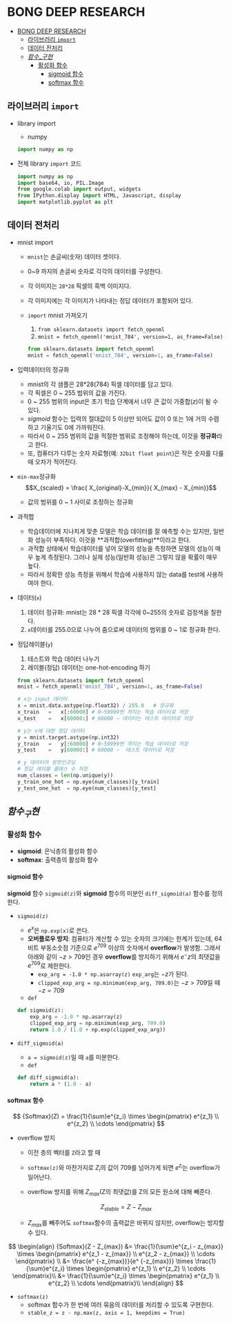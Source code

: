 # BONG DEEP RESEARCH

- [BONG DEEP RESEARCH](#bong-deep-research)
  - [라이브러리 `import`](#라이브러리-import)
  - [데이터 전처리](#데이터-전처리)
  - [$함수\_{구}현$](#함수_구현)
    - [활성화 함수](#활성화-함수)
      - [sigmoid 함수](#sigmoid-함수)
      - [softmax 함수](#softmax-함수)

## 라이브러리 `import`

- library import
  - numpy

  ```python
  import numpy as np
  ```

- 전체 library `import` 코드

  ```python
  import numpy as np
  import base64, io, PIL.Image
  from google.colab import output, widgets
  from IPython.display import HTML, Javascript, display
  import matplotlib.pyplot as plt
  ```

## 데이터 전처리

- mnist import
  - `mnist`는 손글씨(숫자) 데이터 셋이다.
  - 0~9 까지의 손글씨 숫자로 각각의 데이터를 구성한다.
  - 각 이미지는 `28*28` 픽셀의 흑백 이미지다.
  - 각 이미지에는 각 이미지가 나타내는 정답 데이터가 포함되어 있다.
  - `import` mnist 가져오기
    1. `from sklearn.datasets import fetch_openml`
    1. `mnist = fetch_openml('mnist_784', version=1, as_frame=False)`

    ```python
    from sklearn.datasets import fetch_openml
    mnist = fetch_openml('mnist_784', version=1, as_frame=False)
    ```

- 입력데이터의 정규화
  - mnist의 각 샘플은 28*28(784) 픽셀 데이터를 담고 있다.
  - 각 픽셀은 0 ~ 255 범위의 값을 가진다.
  - 0 ~ 255 범위의 input은 초기 학습 단계에서 너무 큰 값이 가중합($z$)이 될 수 있다.
  - $sigmoid$ 함수는 입력의 절대값이 5 이상만 되어도 값이 0 또는 1에 거의 수렴하고 기울기도 0에 가까워진다.
  - 따라서 0 ~ 255 범위의 값을 적절한 범위로 조정해야 하는데, 이것을 **정규화**라고 한다.
  - 또, 컴퓨터가 다루는 숫자 자료형(예: `32bit float point`)은 작은 숫자를 다룰 때 오차가 적어진다.

- `min-max`정규화
  $$X_{scaled} = \frac{ X_{original}-X_{min}}{ X_{max} - X_{min}}$$
  - 값의 범위를 0 ~ 1 사이로 조정하는 정규화

- 과적합
  - 학습데이터에 지나치게 맞춘 모델은 학습 데이터를 잘 예측할 수는 있지만, 일반화 성능이 부족하다. 이것을 **과적합(overfitting)**이라고 한다.
  - 과적합 상태에서 학습데이터를 넣어 모델의 성능을 측정하면 모델의 성능이 매우 높게 측정된다. 그러나 실제 성능(일반화 성능)은 그렇지 않을 확률이 매우 높다.
  - 따라서 정확한 성능 측정을 위해서 학습에 사용하지 않는 data를 test에 사용하여야 한다.

- 데이터(`x`)
  1. 데이터 정규화: mnist는 $28*28$ 픽셀 각각에 0~255의 숫자로 검정색을 칠한다.
  1. `x`데이터를 $255.0$으로 나누어 줌으로써 데이터의 범위를 0 ~ 1로 정규화 한다.

- 정답레이블(`y`)
  1. 테스트와 학습 데이터 나누기
  1. 레이블(정답) 데이터는 one-hot-encoding 하기

  ```python
  from sklearn.datasets import fetch_openml
  mnist = fetch_openml('mnist_784', version=1, as_frame=False)

  # x는 input 데이터
  x = mnist.data.astype(np.float32) / 255.0   # 정규화
  x_train   =   x[:60000] # 0~59999번 까지는 학습 데이터로 저장
  x_test    =   x[60000:] # 60000 ~ 데이터는 테스트 데이터로 저장

  # y는 x에 대한 정답 데이터
  y = mnist.target.astype(np.int32)
  y_train   =   y[:60000] # 0~59999번 까지는 학습 데이터로 저장
  y_test    =   y[60000:] # 60000 ~  테스트 데이터로 저장

  # y 데이터의 원핫인코딩
  # 정답 레이블 클래스 수 저장
  num_classes = len(np.unique(y))
  y_train_one_hot = np.eye(num_classes)[y_train]
  y_test_one_hot  = np.eye(num_classes)[y_test]
  ```

## $함수_{구}현$

### 활성화 함수

- **sigmoid**: 은닉층의 활성화 함수
- **softmax**: 출력층의 활성화 함수

#### sigmoid 함수

**sigmoid** 함수 `sigmoid(z)`와 **sigmoid** 함수의 미분인 `diff_sigmoid(a)` 함수를 정의한다.

- `sigmoid(z)`
  - $e^x$은 `np.exp(x)`로 쓴다.
  - **오버플로우 방지**: 컴퓨터가 계산할 수 있는 숫자의 크기에는 한계가 있는데, 64비트 부동소숫점 기준으로 $e^{709}$ 이상의 숫자에서 **overflow**가 발생함. 그래서 아래와 같이 $-z > 709$인 경우 **overflow**를 방지하기 위해서 $e^-z$의 최댓값을 $e^{709}$로 제한한다.
    - `exp_arg = -1.0 * np.asarray(z)` `exp_arg`는 $-z$가 된다.
    - `clipped_exp_arg = np.minimum(exp_arg, 709.0)`는 $-z > 709$일 때 $-z = 709$
  - `def`

  ```python
  def sigmoid(z):
      exp_arg = -1.0 * np.asarray(z)
      clipped_exp_arg = np.minimum(exp_arg, 709.0)
      return 1.0 / (1.0 + np.exp(clipped_exp_arg))
  ```

- `diff_sigmoid(a)`
  - `a = sigmoid(z)`일 때 `a`를 미분한다.
  - `def`

  ```python
  def diff_sigmoid(a):
      return a * (1.0 - a)
  ```

#### softmax 함수

$$
  {Softmax}(Z) = \frac{1}{\sum}e^{z_i} \times
  \begin{pmatrix}
    e^{z_1} \\
    e^{z_2} \\
    \cdots
  \end{pmatrix}
$$

- overflow 방지
  - 이전 층의 벡터를 `Z`라고 할 때
  - `softmax(z)`와 마찬가지로 $Z_i$의 값이 709를 넘어가게 되면 $e^{z_i}$는 overflow가 일어난다.
  - overflow 방지를 위해 $Z_{max}$(Z의 최댓값)를 Z의 모든 원소에 대해 빼준다.

    $$
      Z_{stable} = Z - Z_{max}
    $$

  - $Z_{max}$를 빼주어도 `softmax`함수의 출력값은 바뀌지 않지만, overflow는 방지할 수 있다.

$$
\begin{align}
 {Softmax}(Z - Z_{max})
  &=
  \frac{1}{\sum}e^{z_i - z_{max}} \times
      \begin{pmatrix}
        e^{z_1 - z_{max}} \\
        e^{z_2 - z_{max}} \\
        \cdots
      \end{pmatrix} \\
  &=
  \frac{e^ {-z_{max}}}{e^ {-z_{max}}} \times
  \frac{1}{\sum}e^{z_i} \times
      \begin{pmatrix}
        e^{z_1} \\
        e^{z_2} \\
        \cdots
      \end{pmatrix}\\
  &=
    \frac{1}{\sum}e^{z_i} \times
      \begin{pmatrix}
        e^{z_1} \\
        e^{z_2} \\
        \cdots
      \end{pmatrix}\\
\end{align}
$$

- `softmax(z)`
  - softmax 함수가 한 번에 여러 묶음의 데이터를 처리할 수 있도록 구현한다.
  - `stable_z = z - np.max(z, axis = 1, keepdims = True)`
